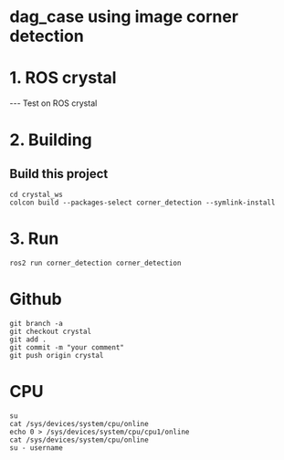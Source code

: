 # dag_case using image corner detection

# 1. ROS crystal
--- Test on ROS crystal

# 2. Building
## Build this project
```
cd crystal_ws
colcon build --packages-select corner_detection --symlink-install
```
# 3. Run
```
ros2 run corner_detection corner_detection
```

# Github

```
git branch -a
git checkout crystal
git add .
git commit -m "your comment"
git push origin crystal
```

# CPU 
```
su
cat /sys/devices/system/cpu/online
echo 0 > /sys/devices/system/cpu/cpu1/online
cat /sys/devices/system/cpu/online
su - username
```